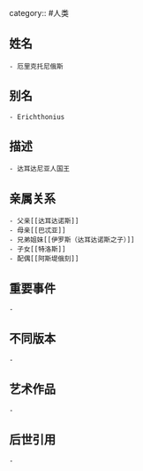 category:: #人类
## 姓名
	- 厄里克托尼俄斯
## 别名
	- Erichthonius
## 描述
	- 达耳达尼亚人国王
## 亲属关系
	- 父亲[[达耳达诺斯]]
	- 母亲[[巴忒亚]]
	- 兄弟姐妹[[伊罗斯（达耳达诺斯之子）]]
	- 子女[[特洛斯]]
	- 配偶[[阿斯堤俄刻]]
## 重要事件
	-
## 不同版本
	-
## 艺术作品
	-
## 后世引用
	-
